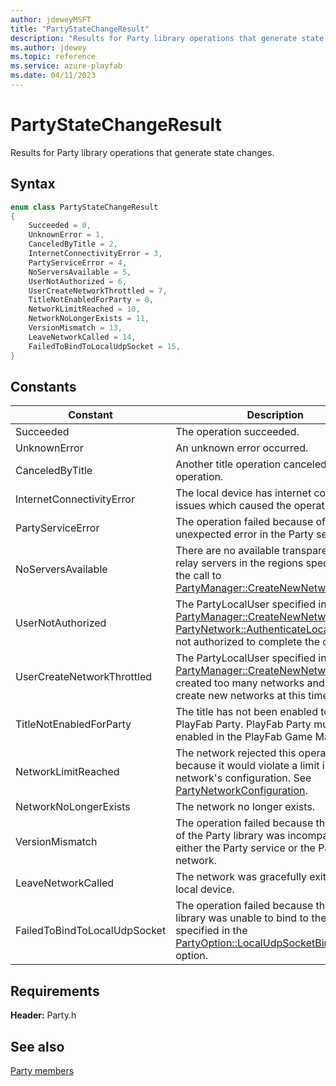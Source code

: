 ```yaml
---
author: jdeweyMSFT
title: "PartyStateChangeResult"
description: "Results for Party library operations that generate state changes."
ms.author: jdewey
ms.topic: reference
ms.service: azure-playfab
ms.date: 04/11/2023
---
```


# PartyStateChangeResult  

Results for Party library operations that generate state changes.    

## Syntax  
  
```cpp
enum class PartyStateChangeResult    
{  
    Succeeded = 0,  
    UnknownError = 1,  
    CanceledByTitle = 2,  
    InternetConnectivityError = 3,  
    PartyServiceError = 4,  
    NoServersAvailable = 5,  
    UserNotAuthorized = 6,  
    UserCreateNetworkThrottled = 7,  
    TitleNotEnabledForParty = 8,  
    NetworkLimitReached = 10,  
    NetworkNoLongerExists = 11,  
    VersionMismatch = 13,  
    LeaveNetworkCalled = 14,  
    FailedToBindToLocalUdpSocket = 15,  
}  
```  
  
## Constants  
  
| Constant | Description |
| --- | --- |
| Succeeded | The operation succeeded. |  
| UnknownError | An unknown error occurred. |  
| CanceledByTitle | Another title operation canceled this operation. |  
| InternetConnectivityError | The local device has internet connectivity issues which caused the operation to fail. |  
| PartyServiceError | The operation failed because of an unexpected error in the Party service. |  
| NoServersAvailable | There are no available transparent cloud relay servers in the regions specified by the call to [PartyManager::CreateNewNetwork()](../classes/PartyManager/methods/partymanager_createnewnetwork.md). |  
| UserNotAuthorized | The PartyLocalUser specified in the call to [PartyManager::CreateNewNetwork()](../classes/PartyManager/methods/partymanager_createnewnetwork.md) or [PartyNetwork::AuthenticateLocalUser()](../classes/PartyNetwork/methods/partynetwork_authenticatelocaluser.md) is not authorized to complete the operation. |  
| UserCreateNetworkThrottled | The PartyLocalUser specified in the call to [PartyManager::CreateNewNetwork()](../classes/PartyManager/methods/partymanager_createnewnetwork.md) has created too many networks and cannot create new networks at this time. |  
| TitleNotEnabledForParty | The title has not been enabled to use PlayFab Party. PlayFab Party must be enabled in the PlayFab Game Manager. |  
| NetworkLimitReached | The network rejected this operation because it would violate a limit in the network's configuration. See [PartyNetworkConfiguration](../structs/partynetworkconfiguration.md). |  
| NetworkNoLongerExists | The network no longer exists. |  
| VersionMismatch | The operation failed because this version of the Party library was incompatible with either the Party service or the Party network. |  
| LeaveNetworkCalled | The network was gracefully exited by the local device. |  
| FailedToBindToLocalUdpSocket | The operation failed because the Party library was unable to bind to the socket specified in the [PartyOption::LocalUdpSocketBindAddress](partyoption.md) option. |  
  
  
## Requirements  
  
**Header:** Party.h
  
## See also  
[Party members](../party_members.md)  

  
  
